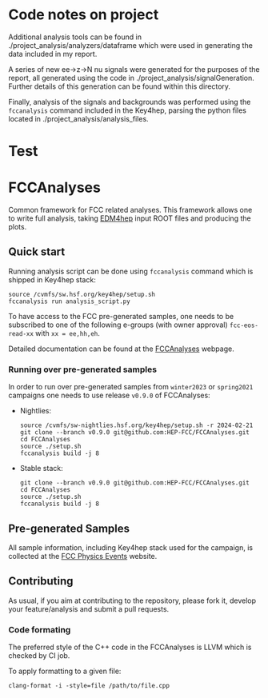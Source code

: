 # Code notes on project

Additional analysis tools can be found in ./project_analysis/analyzers/dataframe which were used in generating the data included in my report.

A series of new ee->z->N nu signals were generated for the purposes of the report, all generated using the code in ./project_analysis/signalGeneration. Further details of this generation can be found within this directory.

Finally, analysis of the signals and backgrounds was performed using the `fccanalysis` command included in the Key4hep, parsing the python files located in ./project_analysis/analysis_files.


# Test

# FCCAnalyses

Common framework for FCC related analyses. This framework allows one to write
full analysis, taking [EDM4hep](https://github.com/key4hep/EDM4hep) input ROOT
files and producing the plots.


## Quick start

Running analysis script can be done using `fccanalysis` command which is shipped in Key4hep stack:

```shell
source /cvmfs/sw.hsf.org/key4hep/setup.sh
fccanalysis run analysis_script.py
```

To have access to the FCC pre-generated samples, one needs to be subscribed to one of the following e-groups (with owner approval)
`fcc-eos-read-xx` with `xx = ee,hh,eh`.

Detailed documentation can be found at the [FCCAnalyses](https://hep-fcc.github.io/FCCAnalyses/) webpage.


### Running over pre-generated samples

In order to run over pre-generated samples from `winter2023` or `spring2021` campaigns one needs to use release `v0.9.0` of FCCAnalyses:

* Nightlies:
   ```
   source /cvmfs/sw-nightlies.hsf.org/key4hep/setup.sh -r 2024-02-21
   git clone --branch v0.9.0 git@github.com:HEP-FCC/FCCAnalyses.git
   cd FCCAnalyses
   source ./setup.sh
   fccanalysis build -j 8
   ```

* Stable stack:
   ```
   git clone --branch v0.9.0 git@github.com:HEP-FCC/FCCAnalyses.git
   cd FCCAnalyses
   source ./setup.sh
   fccanalysis build -j 8
   ```

## Pre-generated Samples

All sample information, including Key4hep stack used for the campaign, is collected at the [FCC Physics Events](http://fcc-physics-events.web.cern.ch/fcc-physics-events/) website.


## Contributing

As usual, if you aim at contributing to the repository, please fork it, develop your feature/analysis and submit a pull requests.

### Code formating

The preferred style of the C++ code in the FCCAnalyses is LLVM which is checked
by CI job.

To apply formatting to a given file:
```
clang-format -i -style=file /path/to/file.cpp
```
